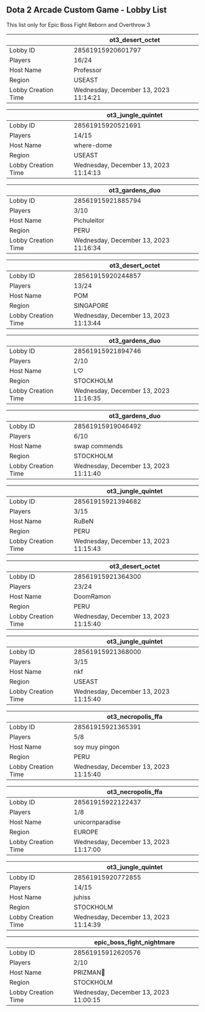 ## Dota 2 Arcade Custom Game - Lobby List

This list only for Epic Boss Fight Reborn and Overthrow 3

|  | ot3_desert_octet |
| ------ | ------ |
| Lobby ID | 28561915920601797 |
| Players | 16/24 |
| Host Name | Professor |
| Region | USEAST |
| Lobby Creation Time | Wednesday, December 13, 2023 11:14:21 |


|  | ot3_jungle_quintet |
| ------ | ------ |
| Lobby ID | 28561915920521691 |
| Players | 14/15 |
| Host Name | where-dome |
| Region | USEAST |
| Lobby Creation Time | Wednesday, December 13, 2023 11:14:13 |


|  | ot3_gardens_duo |
| ------ | ------ |
| Lobby ID | 28561915921885794 |
| Players | 3/10 |
| Host Name | Pichuleitor |
| Region | PERU |
| Lobby Creation Time | Wednesday, December 13, 2023 11:16:34 |


|  | ot3_desert_octet |
| ------ | ------ |
| Lobby ID | 28561915920244857 |
| Players | 13/24 |
| Host Name | POM |
| Region | SINGAPORE |
| Lobby Creation Time | Wednesday, December 13, 2023 11:13:44 |


|  | ot3_gardens_duo |
| ------ | ------ |
| Lobby ID | 28561915921894746 |
| Players | 2/10 |
| Host Name | L♡ |
| Region | STOCKHOLM |
| Lobby Creation Time | Wednesday, December 13, 2023 11:16:35 |


|  | ot3_gardens_duo |
| ------ | ------ |
| Lobby ID | 28561915919046492 |
| Players | 6/10 |
| Host Name | swap commends |
| Region | STOCKHOLM |
| Lobby Creation Time | Wednesday, December 13, 2023 11:11:40 |


|  | ot3_jungle_quintet |
| ------ | ------ |
| Lobby ID | 28561915921394682 |
| Players | 3/15 |
| Host Name | RuBeN |
| Region | PERU |
| Lobby Creation Time | Wednesday, December 13, 2023 11:15:43 |


|  | ot3_desert_octet |
| ------ | ------ |
| Lobby ID | 28561915921364300 |
| Players | 23/24 |
| Host Name | DoomRamon |
| Region | PERU |
| Lobby Creation Time | Wednesday, December 13, 2023 11:15:40 |


|  | ot3_jungle_quintet |
| ------ | ------ |
| Lobby ID | 28561915921368000 |
| Players | 3/15 |
| Host Name | nkf |
| Region | USEAST |
| Lobby Creation Time | Wednesday, December 13, 2023 11:15:40 |


|  | ot3_necropolis_ffa |
| ------ | ------ |
| Lobby ID | 28561915921365391 |
| Players | 5/8 |
| Host Name | soy muy pingon |
| Region | PERU |
| Lobby Creation Time | Wednesday, December 13, 2023 11:15:40 |


|  | ot3_necropolis_ffa |
| ------ | ------ |
| Lobby ID | 28561915922122437 |
| Players | 1/8 |
| Host Name | unicornparadise |
| Region | EUROPE |
| Lobby Creation Time | Wednesday, December 13, 2023 11:17:00 |


|  | ot3_jungle_quintet |
| ------ | ------ |
| Lobby ID | 28561915920772855 |
| Players | 14/15 |
| Host Name | juhiss |
| Region | STOCKHOLM |
| Lobby Creation Time | Wednesday, December 13, 2023 11:14:39 |


|  | epic_boss_fight_nightmare |
| ------ | ------ |
| Lobby ID | 28561915912620576 |
| Players | 2/10 |
| Host Name | PRIZMAN📿 |
| Region | STOCKHOLM |
| Lobby Creation Time | Wednesday, December 13, 2023 11:00:15 |


